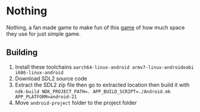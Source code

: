 # Nothing

Nothing, a fan made game to make fun of this [game](https://store.steampowered.com/app/2696480/Nothing) of how much space they use for just simple game.

## Building

1. Install these toolchains `aarch64-linux-android armv7-linux-androideabi i686-linux-android`
2. Download SDL2 source code
3. Extract the SDL2 zip file then go to extracted location then build it with `ndk-build NDK_PROJECT_PATH=. APP_BUILD_SCRIPT=./Android.mk APP_PLATFORM=android-21`
4. Move `android-project` folder to the project folder

